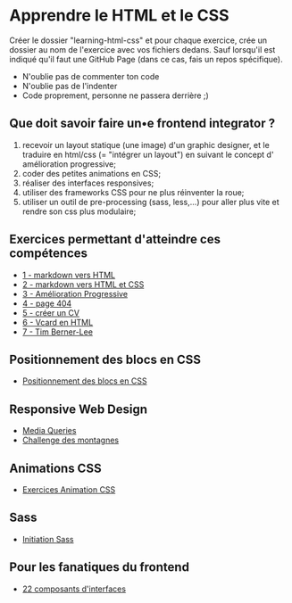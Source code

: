 # Apprendre le HTML et le CSS

Créer le dossier "learning-html-css" et pour chaque exercice, crée un dossier au nom de l'exercice avec vos fichiers dedans.
Sauf lorsqu'il est indiqué qu'il faut une GitHub Page (dans ce cas, fais un repos spécifique).

- N'oublie pas de commenter ton code
- N'oublie pas de l'indenter
- Code proprement, personne ne passera derrière ;)

## Que doit savoir faire un•e frontend integrator ?

1. recevoir un layout statique (une image) d'un graphic designer, et le traduire en html/css (= "intégrer un layout") en suivant le concept d' amélioration progressive;
2. coder des petites animations en CSS;
3. réaliser des interfaces responsives;
4. utiliser des frameworks CSS pour ne plus réinventer la roue;
5. utiliser un outil de pre-processing (sass, less,...) pour aller plus vite et rendre son css plus modulaire;

## Exercices permettant d'atteindre ces compétences

- [1 - markdown vers HTML](1-exercice-markdown-to-html.md)
- [2 - markdown vers HTML et CSS](2-exercice-markdown-to-html-and-css.md)
- [3 - Amélioration Progressive](./progressive-enhancement/readme.md)
- [4 - page 404](4-exercice-404-html.md)
- [5 - créer un CV](5-exercice-creer-un-cv.md)
- [6 - Vcard en HTML](6-exercice-vcard-html.md)
- [7 - Tim Berner-Lee](8-exercice-summary.md)

## Positionnement des blocs en CSS

* [Positionnement des blocs en CSS](./css-position.md)

## Responsive Web Design

* [Media Queries](media-queries)
* [Challenge des montagnes](media-queries/montagne)

## Animations CSS

* [Exercices Animation CSS](animation-CSS)

## Sass

* [Initiation Sass](SASS)

## Pour les fanatiques du frontend

- [22 composants d'interfaces](22-composants-interfaces)
